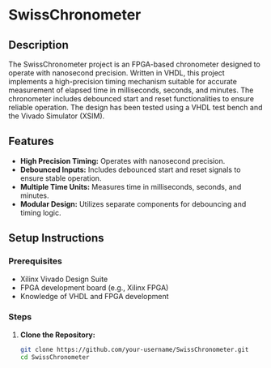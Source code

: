 # SwissChronometer

## Description

The SwissChronometer project is an FPGA-based chronometer designed to operate with nanosecond precision. Written in VHDL, this project implements a high-precision timing mechanism suitable for accurate measurement of elapsed time in milliseconds, seconds, and minutes. The chronometer includes debounced start and reset functionalities to ensure reliable operation. The design has been tested using a VHDL test bench and the Vivado Simulator (XSIM).

## Features

- **High Precision Timing:** Operates with nanosecond precision.
- **Debounced Inputs:** Includes debounced start and reset signals to ensure stable operation.
- **Multiple Time Units:** Measures time in milliseconds, seconds, and minutes.
- **Modular Design:** Utilizes separate components for debouncing and timing logic.

## Setup Instructions

### Prerequisites

- Xilinx Vivado Design Suite
- FPGA development board (e.g., Xilinx FPGA)
- Knowledge of VHDL and FPGA development

### Steps

1. **Clone the Repository:**
   ```sh
   git clone https://github.com/your-username/SwissChronometer.git
   cd SwissChronometer
